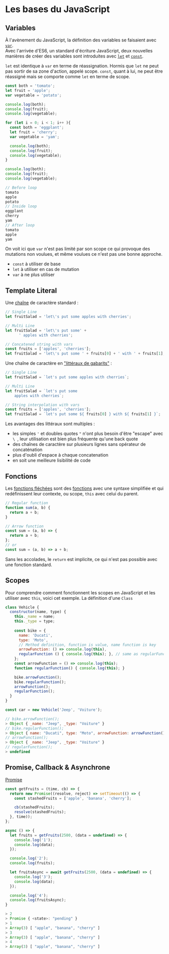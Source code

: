 # Les bases du JavaScript

## Variables

À l'avènement du JavaScript, la définition des variables se faisaient avec [`var`](https://developer.mozilla.org/en-US/docs/Web/JavaScript/Reference/Statements/var).
<br> Avec l'arrivée d'ES6, un standard d'écriture JavaScript, deux nouvelles manières de créer des variables sont introduites avec [`let`](https://developer.mozilla.org/en-US/docs/Web/JavaScript/Reference/Statements/let) et [`const`](https://developer.mozilla.org/en-US/docs/Web/JavaScript/Reference/Statements/const).

`let` est identique à `var` en terme de réassignation. Hormis que `let` ne peut pas sortir de sa zone d'action, appelé scope.
`const`, quant à lui, ne peut être réassigné mais se comporte comme `let` en terme de scope.
```js
const both = 'tomato';
let fruit = 'apple';
var vegetable = 'potato';

console.log(both);
console.log(fruit);
console.log(vegetable);

for (let i = 0; i < 1; i++ ){
  const both = 'eggplant';
  let fruit = 'cherry';
  var vegetable = 'yam';

  console.log(both);
  console.log(fruit);
  console.log(vegetable);
}

console.log(both);
console.log(fruit);
console.log(vegetable);
```

```js
// Before loop
tomato
apple
potato
// Inside loop
eggplant
cherry
yam
// After loop
tomato
apple
yam
```

On voit ici que `var` n'est pas limité par son scope ce qui provoque des mutations non voulues, et même voulues ce n'est pas une bonne approche.

- `const` à utiliser de base
- `let` à utiliser en cas de mutation
- `var` à ne plus utiliser

## Template Literal

Une [chaîne](https://developer.mozilla.org/en-US/docs/Learn/JavaScript/First_steps/Strings) de caractère standard :

```js
// Single Line
let fruitSalad = 'let\'s put some apples with cherries';
```

```js
// Multi Line
let fruitSalad = 'let\'s put some' +
      ' apples with cherries';
```

```js
// Concatened string with vars
const fruits = ['apples', 'cherries'];
let fruitSalad = 'let\'s put some ' + fruits[0] + ' with ' + fruits[1];
```

Une chaîne de caractère en ["littéraux de gabarits"](https://developer.mozilla.org/en-US/docs/Web/JavaScript/Reference/Template_literals) :

```js
// Single Line
let fruitSalad = `let's put some apples with cherries`;
```

```js
// Multi Line
let fruitSalad = `let's put some
    apples with cherries`;
```

```js
// String interpolation with vars
const fruits = ['apples', 'cherries'];
let fruitSalad = `let's put some ${ fruits[0] } with ${ fruits[1] }`;
```

  Les avantages des littéraux sont multiples :
- les simples `'` et doubles quotes `"` n'ont plus besoin d'être "escape" avec `\ `, leur utilisation est bien plus fréquente qu'une back quote
- des chaînes de caractère sur plusieurs lignes sans opérateur de concaténation
- plus d'oubli d'espace à chaque concatenation
- en soit une meilleure lisibilité de code

## Fonctions
Les [fonctions fléchées](https://developer.mozilla.org/en-US/docs/Web/JavaScript/Reference/Functions/Arrow_functions) sont des [fonctions](https://developer.mozilla.org/en-US/docs/Web/JavaScript/Reference/Functions) avec une syntaxe simplifiée et qui redéfinissent leur contexte, ou scope, `this` avec celui du parent.

```js
// Regular function
function sum(a, b) {
  return a + b;
}
```

```js
// Arrow function
const sum = (a, b) => {
  return a + b;
};
// or
const sum = (a, b) => a + b;
```

Sans les accolades, le `return` est implicite, ce qui n'est pas possible avec une fonction standard.

## Scopes

Pour comprendre comment fonctionnent les scopes en JavaScript et les utiliser avec `this`, voici cet exemple.
La définition d'une `Class`

```js
class Vehicle {
  constructor(name, type) {
    this._name = name;
    this._type = type;
    
    const bike = {
      name: 'Ducati',
      type: 'Moto',
      // Method definition, function is value, name function is key
      arrowFunction: () => console.log(this),
      regularFunction () { console.log(this); }, // same as regularFunction: function () {}
    };
    const arrowFunction = () => console.log(this);
    function regularFunction() { console.log(this); }

    bike.arrowFunction();
    bike.regularFunction();
    arrowFunction();
    regularFunction();
  }
}
```

```js
const car = new Vehicle('Jeep', 'Voiture');
```

```js
// bike.arrowFunction();
> Object { _name: "Jeep", _type: "Voiture" }
// bike.regularFunction();
> Object { name: "Ducati", type: "Moto", arrowFunction: arrowFunction(), plainFunction: plainFunction() }
// arrowFunction();
> Object { _name: "Jeep", _type: "Voiture" }
// regularFunction();
> undefined
```

## Promise, Callback & Asynchrone

[Promise](https://developer.mozilla.org/en-US/docs/Web/JavaScript/Reference/Global_Objects/Promise)
```js
const getFruits = (time, cb) => {
  return new Promise((resolve, reject) => setTimeout(() => {
    const stashedFruits = ['apple', 'banana', 'cherry'];

    cb(stashedFruits);
    resolve(stashedFruits);
  }, time));
};
```

```js
async () => {
  let fruits = getFruits(2500, (data = undefined) => {
    console.log('1');
    console.log(data);
  });

  console.log('2');
  console.log(fruits);

  let fruitsAsync = await getFruits(2500, (data = undefined) => {
    console.log('3');
    console.log(data);
  });

  console.log('4');
  console.log(fruitsAsync);
}
```

```js
> 2
> Promise { <state>: "pending" }
> 1
> Array(3) [ "apple", "banana", "cherry" ]
> 3
> Array(3) [ "apple", "banana", "cherry" ]
> 4
> Array(3) [ "apple", "banana", "cherry" ]
```